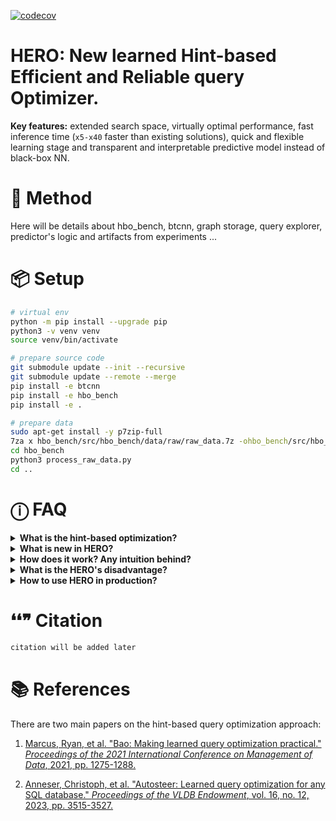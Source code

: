 [![codecov](https://codecov.io/gh/zinchse/hero/graph/badge.svg?token=R4WRFFQUZL)](https://codecov.io/gh/zinchse/hero)

# HERO: New learned Hint-based Efficient and Reliable query Optimizer.

**Key features:** extended search space, virtually optimal performance, fast inference time (`x5-x40` faster than existing solutions), quick and flexible learning stage and transparent and interpretable predictive model instead of black-box NN.

# 🔬 Method

Here will be details about hbo_bench, btcnn, graph storage, query explorer, predictor's logic and artifacts from experiments ...

# 📦 Setup

```bash
# virtual env
python -m pip install --upgrade pip
python3 -v venv venv
source venv/bin/activate

# prepare source code
git submodule update --init --recursive
git submodule update --remote --merge
pip install -e btcnn
pip install -e hbo_bench
pip install -e .

# prepare data
sudo apt-get install -y p7zip-full
7za x hbo_bench/src/hbo_bench/data/raw/raw_data.7z -ohbo_bench/src/hbo_bench/data/raw
cd hbo_bench
python3 process_raw_data.py
cd ..
```


# ⓘ FAQ

<details>
  <summary><strong>What is the hint-based optimization?</strong></summary>

  Hint-Based query Optimization (HBO) is an approach to optimizing query execution time that accelerates workload execution without changing a single line of the DBMS kernel code. This is achieved by selecting planner hyperparameters (hints) that influence the construction of the query execution plan. Although this approach can greatly speed up query execution, it faces a fundamental challenges. In first, there's no universal hint. In second, the search space is exponential, and the cost of exploring a "point" within it depends on its execution time. As result, we must construct and train an intelligent hint-advisor to cope with them.

</details>

<details>
<summary><strong>What is new in HERO?</strong></summary>

  HERO sets itself apart from existing solutions by **(1)** incorporating parallelism-related hints, **(2)** replacing NN with more interpretable, reliable, and controllable model, and **(3)** introducing a new procedure that efficiently explores queries while balancing training time with performance improvements. As a result, HERO is easy to interpret and debug, which is critical when deploying to production.

</details>

<details>
<summary><strong>How does it work? Any intuition behind?</strong></summary>
  
  In principle, HERO just use some version of local serach algorithm in hint space and collects information about queries behavior (plans, runtimes, etc.). After it, it reuses that information, based its prediction on similar queries that have been explored before. The similarity is measured based on plans and custom tree metric. Intuitively, HERO considere hints just as a way to change the plan, and tries to repeat the best of previosly observed performances.
  
</details>

<details>
<summary><strong>What is the HERO's disadvantage?</strong></summary>
  
  The only HERO's drawback is that it does'n make any risky suggestion, which sometimes leads to losing the potential boost. This was our design decision to ensure high reliability of predictions.
  
</details>

<details>
<summary><strong> How to use HERO in production?</strong></summary>
  
  Now HERO is just a prototype to prove the concept. Neverthless, it doesn't depend on any external modules and heavy deep learning frameworks. All necessary details may be implemented from scrath (as Graph Storage and Query Explorer). However, to get the best possible performance we need to implement the learning procedure inside the kernel, which requires **(a)** integration with DBMS and **(b)** implementation of parallel query exploration with all our optimizations.
  
</details>

# ❛❛❞ Citation

```latex
citation will be added later
```


# 📚 References

There are two main papers on the hint-based query optimization approach:

1. [Marcus, Ryan, et al. "Bao: Making learned query optimization practical." *Proceedings of the 2021 International Conference on Management of Data*, 2021, pp. 1275-1288.](https://people.csail.mit.edu/hongzi/content/publications/BAO-Sigmod21.pdf)

2. [Anneser, Christoph, et al. "Autosteer: Learned query optimization for any SQL database." *Proceedings of the VLDB Endowment*, vol. 16, no. 12, 2023, pp. 3515-3527.](https://vldb.org/pvldb/vol16/p3515-anneser.pdf)


